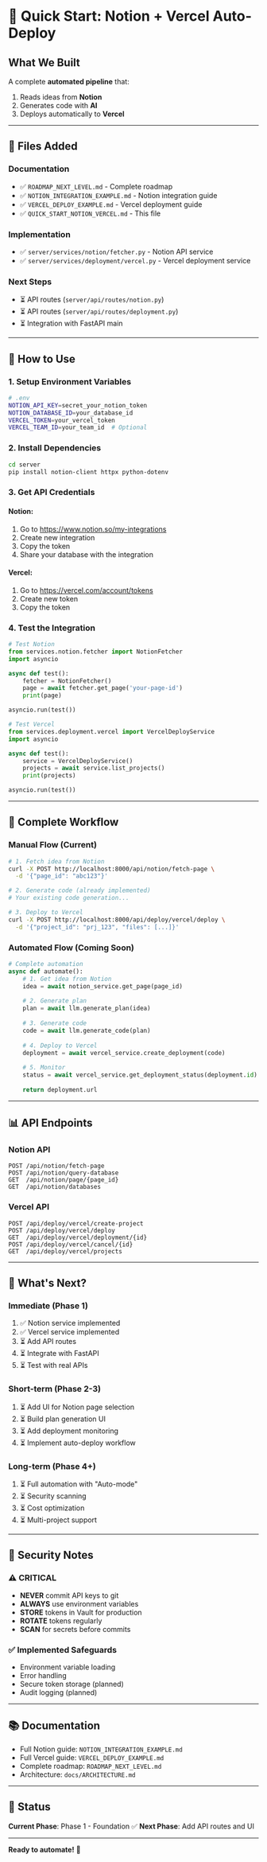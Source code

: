 # 🚀 Quick Start: Notion + Vercel Auto-Deploy

## What We Built

A complete **automated pipeline** that:
1. Reads ideas from **Notion**
2. Generates code with **AI**
3. Deploys automatically to **Vercel**

---

## 📁 Files Added

### Documentation
- ✅ `ROADMAP_NEXT_LEVEL.md` - Complete roadmap
- ✅ `NOTION_INTEGRATION_EXAMPLE.md` - Notion integration guide
- ✅ `VERCEL_DEPLOY_EXAMPLE.md` - Vercel deployment guide
- ✅ `QUICK_START_NOTION_VERCEL.md` - This file

### Implementation
- ✅ `server/services/notion/fetcher.py` - Notion API service
- ✅ `server/services/deployment/vercel.py` - Vercel deployment service

### Next Steps
- ⏳ API routes (`server/api/routes/notion.py`)
- ⏳ API routes (`server/api/routes/deployment.py`)
- ⏳ Integration with FastAPI main

---

## 🎯 How to Use

### 1. Setup Environment Variables

```bash
# .env
NOTION_API_KEY=secret_your_notion_token
NOTION_DATABASE_ID=your_database_id
VERCEL_TOKEN=your_vercel_token
VERCEL_TEAM_ID=your_team_id  # Optional
```

### 2. Install Dependencies

```bash
cd server
pip install notion-client httpx python-dotenv
```

### 3. Get API Credentials

#### Notion:
1. Go to https://www.notion.so/my-integrations
2. Create new integration
3. Copy the token
4. Share your database with the integration

#### Vercel:
1. Go to https://vercel.com/account/tokens
2. Create new token
3. Copy the token

### 4. Test the Integration

```python
# Test Notion
from services.notion.fetcher import NotionFetcher
import asyncio

async def test():
    fetcher = NotionFetcher()
    page = await fetcher.get_page('your-page-id')
    print(page)

asyncio.run(test())
```

```python
# Test Vercel
from services.deployment.vercel import VercelDeployService
import asyncio

async def test():
    service = VercelDeployService()
    projects = await service.list_projects()
    print(projects)

asyncio.run(test())
```

---

## 🔄 Complete Workflow

### Manual Flow (Current)

```bash
# 1. Fetch idea from Notion
curl -X POST http://localhost:8000/api/notion/fetch-page \
  -d '{"page_id": "abc123"}'

# 2. Generate code (already implemented)
# Your existing code generation...

# 3. Deploy to Vercel
curl -X POST http://localhost:8000/api/deploy/vercel/deploy \
  -d '{"project_id": "prj_123", "files": [...]}'
```

### Automated Flow (Coming Soon)

```python
# Complete automation
async def automate():
    # 1. Get idea from Notion
    idea = await notion_service.get_page(page_id)
    
    # 2. Generate plan
    plan = await llm.generate_plan(idea)
    
    # 3. Generate code
    code = await llm.generate_code(plan)
    
    # 4. Deploy to Vercel
    deployment = await vercel_service.create_deployment(code)
    
    # 5. Monitor
    status = await vercel_service.get_deployment_status(deployment.id)
    
    return deployment.url
```

---

## 📊 API Endpoints

### Notion API

```
POST /api/notion/fetch-page
POST /api/notion/query-database
GET  /api/notion/page/{page_id}
GET  /api/notion/databases
```

### Vercel API

```
POST /api/deploy/vercel/create-project
POST /api/deploy/vercel/deploy
GET  /api/deploy/vercel/deployment/{id}
POST /api/deploy/vercel/cancel/{id}
GET  /api/deploy/vercel/projects
```

---

## 🎨 What's Next?

### Immediate (Phase 1)
1. ✅ Notion service implemented
2. ✅ Vercel service implemented
3. ⏳ Add API routes
4. ⏳ Integrate with FastAPI
5. ⏳ Test with real APIs

### Short-term (Phase 2-3)
1. ⏳ Add UI for Notion page selection
2. ⏳ Build plan generation UI
3. ⏳ Add deployment monitoring
4. ⏳ Implement auto-deploy workflow

### Long-term (Phase 4+)
1. ⏳ Full automation with "Auto-mode"
2. ⏳ Security scanning
3. ⏳ Cost optimization
4. ⏳ Multi-project support

---

## 🔐 Security Notes

### ⚠️ CRITICAL

- **NEVER** commit API keys to git
- **ALWAYS** use environment variables
- **STORE** tokens in Vault for production
- **ROTATE** tokens regularly
- **SCAN** for secrets before commits

### ✅ Implemented Safeguards

- Environment variable loading
- Error handling
- Secure token storage (planned)
- Audit logging (planned)

---

## 📚 Documentation

- Full Notion guide: `NOTION_INTEGRATION_EXAMPLE.md`
- Full Vercel guide: `VERCEL_DEPLOY_EXAMPLE.md`
- Complete roadmap: `ROADMAP_NEXT_LEVEL.md`
- Architecture: `docs/ARCHITECTURE.md`

---

## 🚦 Status

**Current Phase**: Phase 1 - Foundation ✅
**Next Phase**: Add API routes and UI

---

**Ready to automate!** 🎉

